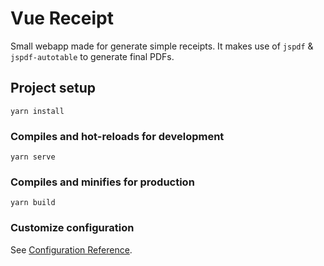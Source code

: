 # Vue Receipt

Small webapp made for generate simple receipts. It makes use of `jspdf` & `jspdf-autotable` to generate final PDFs.

## Project setup
```
yarn install
```

### Compiles and hot-reloads for development
```
yarn serve
```

### Compiles and minifies for production
```
yarn build
```

### Customize configuration
See [Configuration Reference](https://cli.vuejs.org/config/).
